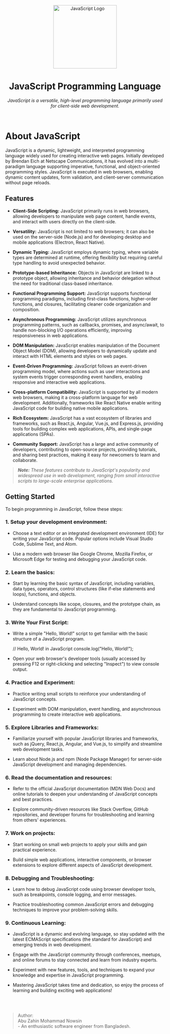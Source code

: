 <p align="center"><a href="#" target="_blank"><img src="https://upload.wikimedia.org/wikipedia/commons/9/99/Unofficial_JavaScript_logo_2.svg" height ="200" alt="JavaScript Logo"></a></p>
<h1 align="center">JavaScript Programming Language</h1>
<p align="center"><i>JavaScript is a versatile, high-level programming language primarily used for client-side web development.</i></p>
<br>

# About JavaScript

JavaScript is a dynamic, lightweight, and interpreted programming language widely used for creating interactive web pages. Initially developed by Brendan Eich at Netscape Communications, it has evolved into a multi-paradigm language supporting imperative, functional, and object-oriented programming styles. JavaScript is executed in web browsers, enabling dynamic content updates, form validation, and client-server communication without page reloads.

## Features
* **Client-Side Scripting:** JavaScript primarily runs in web browsers, allowing developers to manipulate web page content, handle events, and interact with users directly on the client-side.

* **Versatility:** JavaScript is not limited to web browsers; it can also be used on the server-side (Node.js) and for developing desktop and mobile applications (Electron, React Native).

* **Dynamic Typing:** JavaScript employs dynamic typing, where variable types are determined at runtime, offering flexibility but requiring careful type handling to avoid unexpected behavior.

* **Prototype-based Inheritance:** Objects in JavaScript are linked to a prototype object, allowing inheritance and behavior delegation without the need for traditional class-based inheritance.

* **Functional Programming Support:** JavaScript supports functional programming paradigms, including first-class functions, higher-order functions, and closures, facilitating cleaner code organization and composition.

* **Asynchronous Programming:** JavaScript utilizes asynchronous programming patterns, such as callbacks, promises, and async/await, to handle non-blocking I/O operations efficiently, improving responsiveness in web applications.

* **DOM Manipulation:** JavaScript enables manipulation of the Document Object Model (DOM), allowing developers to dynamically update and interact with HTML elements and styles on web pages.

* **Event-Driven Programming:** JavaScript follows an event-driven programming model, where actions such as user interactions and system events trigger corresponding event handlers, enabling responsive and interactive web applications.

* **Cross-platform Compatibility:** JavaScript is supported by all modern web browsers, making it a cross-platform language for web development. Additionally, frameworks like React Native enable writing JavaScript code for building native mobile applications.

* **Rich Ecosystem:** JavaScript has a vast ecosystem of libraries and frameworks, such as React.js, Angular, Vue.js, and Express.js, providing tools for building complex web applications, APIs, and single-page applications (SPAs).

* **Community Support:** JavaScript has a large and active community of developers, contributing to open-source projects, providing tutorials, and sharing best practices, making it easy for newcomers to learn and collaborate.

> ***Note:*** *These features contribute to JavaScript's popularity and widespread use in web development, ranging from small interactive scripts to large-scale enterprise applications.*

<h2>Getting Started</h2> 
To begin programming in JavaScript, follow these steps:

### 1. Setup your development environment:
* Choose a text editor or an integrated development environment (IDE) for writing your JavaScript code. Popular options include Visual Studio Code, Sublime Text, and Atom.

* Use a modern web browser like Google Chrome, Mozilla Firefox, or Microsoft Edge for testing and debugging your JavaScript code.

### 2. Learn the basics:
* Start by learning the basic syntax of JavaScript, including variables, data types, operators, control structures (like if-else statements and loops), functions, and objects.

* Understand concepts like scope, closures, and the prototype chain, as they are fundamental to JavaScript programming.

### 3. Write Your First Script:
* Write a simple "Hello, World!" script to get familiar with the basic structure of a JavaScript program.

    // Hello, World! in JavaScript
    console.log("Hello, World!");

* Open your web browser's developer tools (usually accessed by pressing F12 or right-clicking and selecting "Inspect") to view console output.

### 4. Practice and Experiment:
* Practice writing small scripts to reinforce your understanding of JavaScript concepts.

* Experiment with DOM manipulation, event handling, and asynchronous programming to create interactive web applications.

### 5. Explore Libraries and Frameworks:
* Familiarize yourself with popular JavaScript libraries and frameworks, such as jQuery, React.js, Angular, and Vue.js, to simplify and streamline web development tasks.

* Learn about Node.js and npm (Node Package Manager) for server-side JavaScript development and managing dependencies.

### 6. Read the documentation and resources:
* Refer to the official JavaScript documentation (MDN Web Docs) and online tutorials to deepen your understanding of JavaScript concepts and best practices.

* Explore community-driven resources like Stack Overflow, GitHub repositories, and developer forums for troubleshooting and learning from others' experiences.

### 7. Work on projects:
* Start working on small web projects to apply your skills and gain practical experience.

* Build simple web applications, interactive components, or browser extensions to explore different aspects of JavaScript development.

### 8. Debugging and Troubleshooting:
* Learn how to debug JavaScript code using browser developer tools, such as breakpoints, console logging, and error messages.

* Practice troubleshooting common JavaScript errors and debugging techniques to improve your problem-solving skills.

### 9. Continuous Learning:
* JavaScript is a dynamic and evolving language, so stay updated with the latest ECMAScript specifications (the standard for JavaScript) and emerging trends in web development.

* Engage with the JavaScript community through conferences, meetups, and online forums to stay connected and learn from industry experts.

* Experiment with new features, tools, and techniques to expand your knowledge and expertise in JavaScript programming.

* Mastering JavaScript takes time and dedication, so enjoy the process of learning and building exciting web applications!

<br/> <br/>

> Author: <br> Abu Zahin Mohammad Nowsin <br> - An enthusiastic software engineer from Bangladesh.